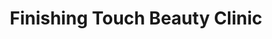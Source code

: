 ---
title: "Finishing Touch Beauty Clinic"
url: /consett/finishing-touch-beauty-clinic/
shop: beauty
---